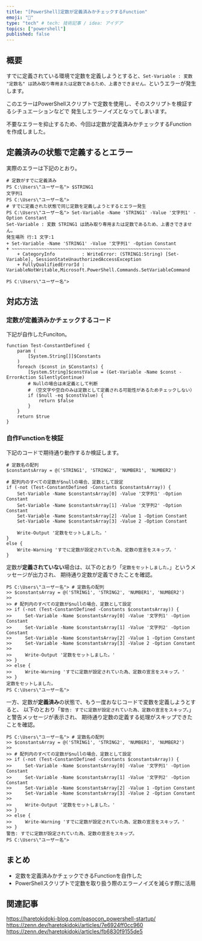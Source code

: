```yaml
---
title: "[PowerShell]定数が定義済みかチェックするFunction"
emoji: "👻"
type: "tech" # tech: 技術記事 / idea: アイデア
topics: ["powershell"]
published: false
---
```

## 概要

すでに定義されている環境で定数を定義しようとすると、`Set-Variable : 変数 "定数名" は読み取り専用または定数であるため、上書きできません。`というエラーが発生します。

このエラーはPowerShellスクリプトで定数を使用し、そのスクリプトを検証するシチュエーションなどで
発生しエラーノイズとなってしまいます。

不要なエラーを抑止するため、今回は定数が定義済みかチェックするFunctionを作成しました。

## 定義済みの状態で定義するとエラー

実際のエラーは下記のとおり。

```powershell:エラー「Set-Variable : 変数 "定数名" は読み取り専用または定数であるため、上書きできません。」
# 定数がすでに定義済み
PS C:\Users\"ユーザー名"> $STRING1
文字列1
PS C:\Users\"ユーザー名">
# すでに定義された状態で同じ定数を定義しようとするとエラー発生
PS C:\Users\"ユーザー名"> Set-Variable -Name 'STRING1' -Value '文字列1' -Option Constant
Set-Variable : 変数 STRING1 は読み取り専用または定数であるため、上書きできません。
発生場所 行:1 文字:1
+ Set-Variable -Name 'STRING1' -Value '文字列1' -Option Constant
+ ~~~~~~~~~~~~~~~~~~~~~~~~~~~~~~~~~~~~~~~~~~~~~~~~~~~~~~~~~~~
    + CategoryInfo          : WriteError: (STRING1:String) [Set-Variable], SessionStateUnauthorizedAccessException
    + FullyQualifiedErrorId : VariableNotWritable,Microsoft.PowerShell.Commands.SetVariableCommand

PS C:\Users\"ユーザー名">
```

## 対応方法

### 定数が定義済みかチェックするコード

下記が自作したFunciton。

```powershell:定数が定義済みかチェックするFunction
function Test-ConstantDefined {
    param (
        [System.String[]]$Constants
    )
    foreach ($const in $Constants) {
        [System.String]$constValue = (Get-Variable -Name $const -ErrorAction SilentlyContinue)
        # Nullの場合は未定義として判断
        # （空文字や空白のみは定数として定義される可能性があるためチェックしない）
        if ($null -eq $constValue) {
            return $false
        }
    }
    return $true
}
```

### 自作Functionを検証

下記のコードで期待通り動作するか検証します。

```powershell:自作Functionを検証するコード
# 定数名の配列
$constantsArray = @('STRING1', 'STRING2', 'NUMBER1', 'NUMBER2')

# 配列内のすべての定数が$nullの場合、定数として設定
if (-not (Test-ConstantDefined -Constants $constantsArray)) {
    Set-Variable -Name $constantsArray[0] -Value '文字列1' -Option Constant
    Set-Variable -Name $constantsArray[1] -Value '文字列2' -Option Constant
    Set-Variable -Name $constantsArray[2] -Value 1 -Option Constant
    Set-Variable -Name $constantsArray[3] -Value 2 -Option Constant

    Write-Output '定数をセットしました。'
}
else {
    Write-Warning 'すでに定数が設定されていた為、定数の宣言をスキップ。'
}
```

定数が**定義されていない**場合は、以下のとおり「`定数をセットしました。`」というメッセージが出力され、
期待通り定数が定義できたことを確認。

```powershell:定数が未定義の場合
PS C:\Users\"ユーザー名"> # 定数名の配列
>> $constantsArray = @('STRING1', 'STRING2', 'NUMBER1', 'NUMBER2')
>>
>> # 配列内のすべての定数が$nullの場合、定数として設定
>> if (-not (Test-ConstantDefined -Constants $constantsArray)) {
>>     Set-Variable -Name $constantsArray[0] -Value '文字列1' -Option Constant
>>     Set-Variable -Name $constantsArray[1] -Value '文字列2' -Option Constant
>>     Set-Variable -Name $constantsArray[2] -Value 1 -Option Constant
>>     Set-Variable -Name $constantsArray[3] -Value 2 -Option Constant
>>
>>     Write-Output '定数をセットしました。'
>> }
>> else {
>>     Write-Warning 'すでに定数が設定されていた為、定数の宣言をスキップ。'
>> }
定数をセットしました。
PS C:\Users\"ユーザー名">
```

一方、定数が**定義済み**の状態で、もう一度おなじコードで変数を定義しようとすると、
以下のとおり「`警告: すでに定数が設定されていた為、定数の宣言をスキップ。`」と警告メッセージが表示され、
期待通り定数の定義する処理がスキップできたことを確認。

```powershell:定数が定義済みの場合
PS C:\Users\"ユーザー名"> # 定数名の配列
>> $constantsArray = @('STRING1', 'STRING2', 'NUMBER1', 'NUMBER2')
>>
>> # 配列内のすべての定数が$nullの場合、定数として設定
>> if (-not (Test-ConstantDefined -Constants $constantsArray)) {
>>     Set-Variable -Name $constantsArray[0] -Value '文字列1' -Option Constant
>>     Set-Variable -Name $constantsArray[1] -Value '文字列2' -Option Constant
>>     Set-Variable -Name $constantsArray[2] -Value 1 -Option Constant
>>     Set-Variable -Name $constantsArray[3] -Value 2 -Option Constant
>>
>>     Write-Output '定数をセットしました。'
>> }
>> else {
>>     Write-Warning 'すでに定数が設定されていた為、定数の宣言をスキップ。'
>> }
警告: すでに定数が設定されていた為、定数の宣言をスキップ。
PS C:\Users\"ユーザー名">
```

## まとめ

- 定数を定義済みかチェックできるFunctionを自作した
- PowerShellスクリプトで定数を取り扱う際のエラーノイズを減らす際に活用

## 関連記事

https://haretokidoki-blog.com/pasocon_powershell-startup/
https://zenn.dev/haretokidoki/articles/7e6924ff0cc960
https://zenn.dev/haretokidoki/articles/fb6830f9155de5

